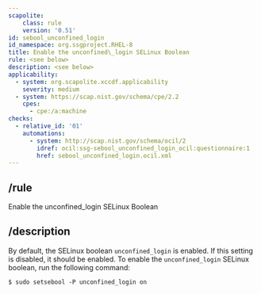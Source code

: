 ```yaml
---
scapolite:
    class: rule
    version: '0.51'
id: sebool_unconfined_login
id_namespace: org.ssgproject.RHEL-8
title: Enable the unconfined\_login SELinux Boolean
rule: <see below>
description: <see below>
applicability:
  - system: org.scapolite.xccdf.applicability
    severity: medium
  - system: https://scap.nist.gov/schema/cpe/2.2
    cpes:
      - cpe:/a:machine
checks:
  - relative_id: '01'
    automations:
      - system: http://scap.nist.gov/schema/ocil/2
        idref: ocil:ssg-sebool_unconfined_login_ocil:questionnaire:1
        href: sebool_unconfined_login.ocil.xml
---
```



## /rule

Enable the unconfined\_login SELinux Boolean

## /description

By
default, the SELinux boolean `unconfined_login` is enabled. If this
setting is disabled, it should be enabled. To enable the
`unconfined_login` SELinux boolean, run the following command:

``` 
$ sudo setsebool -P unconfined_login on
```
